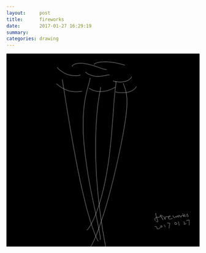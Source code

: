 ```yaml
---
layout:     post
title:      fireworks
date:       2017-01-27 16:29:19
summary:    
categories: drawing
---
```

![fireworks](/images/diary/fireworks.png "Happy New Year!")
